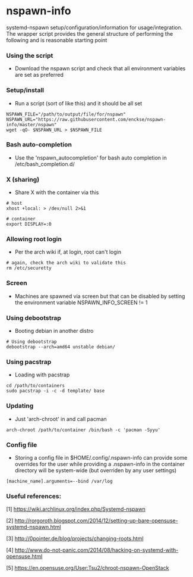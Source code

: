 # nspawn-info
systemd-nspawn setup/configuration/information for usage/integration. The wrapper 
script provides the general structure of performing the following and is reasonable starting point

### Using the script
* Download the nspawn script and check that all environment variables are set as preferred

### Setup/install
* Run a script (sort of like this) and it should be all set
```text
NSPAWN_FILE="/path/to/output/file/for/nspawn"
NSPAWN_URL="https://raw.githubusercontent.com/enckse/nspawn-info/master/nspawn"
wget -qO- $NSPAWN_URL > $NSPAWN_FILE
```

### Bash auto-completion
* Use the 'nspawn_autocompletion' for bash auto completion in /etc/bash_completion.d/

### X (sharing)
* Share X with the container via this
```text
# host
xhost +local: > /dev/null 2>&1

# container
export DISPLAY=:0
```

### Allowing root login
* Per the arch wiki if, at login, root can't login
```
# again, check the arch wiki to validate this
rm /etc/securetty
```

### Screen
* Machines are spawned via screen but that can be disabled by setting the environment variable NSPAWN_INFO_SCREEN != 1

### Using debootstrap
* Booting debian in another distro
```text
# Using debootstrap
debootstrap --arch=amd64 unstable debian/
```

### Using pacstrap
* Loading with pacstrap
```
cd /path/to/containers
sudo pacstrap -i -c -d template/ base
```

### Updating
* Just 'arch-chroot' in and call pacman
```
arch-chroot /path/to/container /bin/bash -c 'pacman -Syyu'
```

### Config file
* Storing a config file in $HOME/.config/.nspawn-info can provide some overrides for the user while providing a .nspawn-info in the container directory will be system-wide (but overriden by any user settings)
```
[machine_name].arguments=--bind /var/log
```

### Useful references:
[1] https://wiki.archlinux.org/index.php/Systemd-nspawn

[2] http://rorgoroth.blogspot.com/2014/12/setting-up-bare-opensuse-systemd-nspawn.html

[3] http://0pointer.de/blog/projects/changing-roots.html

[4] http://www.do-not-panic.com/2014/08/hacking-on-systemd-with-opensuse.html

[5] https://en.opensuse.org/User:Tsu2/chroot-nspawn-OpenStack
